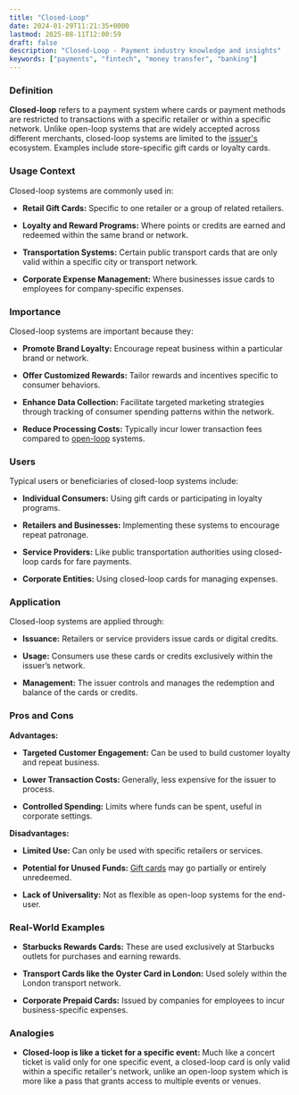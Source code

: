 ```yaml
---
title: "Closed-Loop"
date: 2024-01-29T11:21:35+0000
lastmod: 2025-08-11T12:00:59
draft: false
description: "Closed-Loop - Payment industry knowledge and insights"
keywords: ["payments", "fintech", "money transfer", "banking"]
---
```


### Definition

**Closed-loop** refers to a payment system where cards or payment methods are restricted to transactions with a specific retailer or within a specific network. Unlike open-loop systems that are widely accepted across different merchants, closed-loop systems are limited to the [issuer's](https://faisalkhanllc.xyz/resources/payments-wiki/c/card-issuer/) ecosystem. Examples include store-specific gift cards or loyalty cards.

### Usage Context

Closed-loop systems are commonly used in:

- **Retail Gift Cards:** Specific to one retailer or a group of related retailers.

- **Loyalty and Reward Programs:** Where points or credits are earned and redeemed within the same brand or network.

- **Transportation Systems:** Certain public transport cards that are only valid within a specific city or transport network.

- **Corporate Expense Management:** Where businesses issue cards to employees for company-specific expenses.

### Importance

Closed-loop systems are important because they:

- **Promote Brand Loyalty:** Encourage repeat business within a particular brand or network.

- **Offer Customized Rewards:** Tailor rewards and incentives specific to consumer behaviors.

- **Enhance Data Collection:** Facilitate targeted marketing strategies through tracking of consumer spending patterns within the network.

- **Reduce Processing Costs:** Typically incur lower transaction fees compared to [open-loop](https://faisalkhanllc.xyz/resources/payments-wiki/o/open-loop/) systems.

### Users

Typical users or beneficiaries of closed-loop systems include:

- **Individual Consumers:** Using gift cards or participating in loyalty programs.

- **Retailers and Businesses:** Implementing these systems to encourage repeat patronage.

- **Service Providers:** Like public transportation authorities using closed-loop cards for fare payments.

- **Corporate Entities:** Using closed-loop cards for managing expenses.

### Application

Closed-loop systems are applied through:

- **Issuance:** Retailers or service providers issue cards or digital credits.

- **Usage:** Consumers use these cards or credits exclusively within the issuer’s network.

- **Management:** The issuer controls and manages the redemption and balance of the cards or credits.

### Pros and Cons

**Advantages:**

- **Targeted Customer Engagement:** Can be used to build customer loyalty and repeat business.

- **Lower Transaction Costs:** Generally, less expensive for the issuer to process.

- **Controlled Spending:** Limits where funds can be spent, useful in corporate settings.

**Disadvantages:**

- **Limited Use:** Can only be used with specific retailers or services.

- **Potential for Unused Funds:** [Gift cards](https://faisalkhanllc.xyz/resources/payments-wiki/p/prepaid-gift-card/) may go partially or entirely unredeemed.

- **Lack of Universality:** Not as flexible as open-loop systems for the end-user.

### Real-World Examples

- **Starbucks Rewards Cards:** These are used exclusively at Starbucks outlets for purchases and earning rewards.

- **Transport Cards like the Oyster Card in London:** Used solely within the London transport network.

- **Corporate Prepaid Cards:** Issued by companies for employees to incur business-specific expenses.

### Analogies

- **Closed-loop is like a ticket for a specific event:** Much like a concert ticket is valid only for one specific event, a closed-loop card is only valid within a specific retailer's network, unlike an open-loop system which is more like a pass that grants access to multiple events or venues.